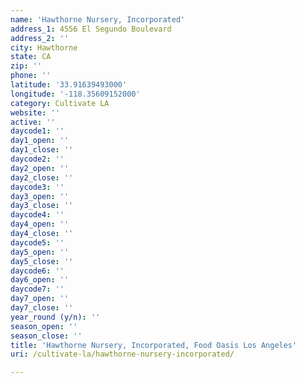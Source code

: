 ```yaml
---
name: 'Hawthorne Nursery, Incorporated'
address_1: 4556 El Segundo Boulevard
address_2: ''
city: Hawthorne
state: CA
zip: ''
phone: ''
latitude: '33.91639493000'
longitude: '-118.35609152000'
category: Cultivate LA
website: ''
active: ''
daycode1: ''
day1_open: ''
day1_close: ''
daycode2: ''
day2_open: ''
day2_close: ''
daycode3: ''
day3_open: ''
day3_close: ''
daycode4: ''
day4_open: ''
day4_close: ''
daycode5: ''
day5_open: ''
day5_close: ''
daycode6: ''
day6_open: ''
daycode7: ''
day7_open: ''
day7_close: ''
year_round (y/n): ''
season_open: ''
season_close: ''
title: 'Hawthorne Nursery, Incorporated, Food Oasis Los Angeles'
uri: /cultivate-la/hawthorne-nursery-incorporated/

---
```

